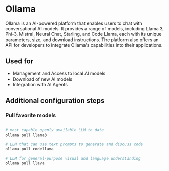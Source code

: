 # Ollama

Ollama is an AI-powered platform that enables users to chat with conversational AI models. It provides a range of models, including Llama 3, Phi-3, Mistral, Neural Chat, Starling, and Code Llama, each with its unique parameters, size, and download instructions. The platform also offers an API for developers to integrate Ollama's capabilities into their applications.

## Used for

- Management and Access to local AI models
- Download of new AI models
- Integration with AI Agents

## Additional configuration steps

### Pull favorite models

```bash

# most capable openly available LLM to date
ollama pull llama3

# LLM that can use text prompts to generate and discuss code
ollama pull codellama

# LLM for general-purpose visual and language understanding
ollama pull llava
```